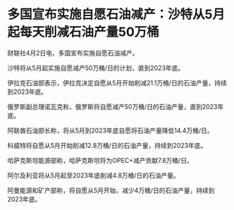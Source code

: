 # 多国宣布实施自愿石油减产：沙特从5月起每天削减石油产量50万桶

财联社4月2日电，多国宣布实施自愿石油减产。

沙特将从5月起实施自愿减产50万桶/日的计划，直到2023年底。

伊拉克石油部表示，伊拉克决定自愿从5月开始削减21.1万桶/日的石油产量，持续到2023年底。

俄罗斯副总理诺瓦克称，俄罗斯将自愿减产50万桶/日的石油产量，直到2023年底。

阿联酋石油部长称，将从5月到2023年底自愿将石油产量降低14.4万桶/日。

科威特将自愿从5月开始削减12.8万桶/日的石油产量，持续到2023年底。

哈萨克斯坦能源部称，哈萨克斯坦将为OPEC+减产贡献7.8万桶/日。

阿尔及利亚将从5月起至2023年底削减4.8万桶/日的石油产量。

阿曼能源和矿产部称，将自愿从5月开始，减少4万桶/日的石油产量，持续到2023年底。

